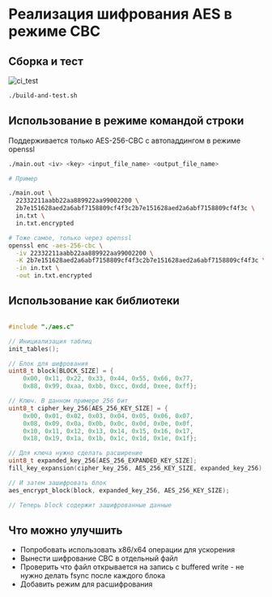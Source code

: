 # Реализация шифрования AES в режиме CBC

## Сборка и тест

![ci_test](https://github.com/roginvs/test_crypto/workflows/ci_test/badge.svg)

```bash
./build-and-test.sh
```

## Использование в режиме командой строки

Поддерживается только AES-256-CBC с автопаддингом в режиме openssl

```bash
./main.out <iv> <key> <input_file_name> <output_file_name>

# Пример

./main.out \
  22332211aabb22aa889922aa99002200 \
  2b7e151628aed2a6abf7158809cf4f3c2b7e151628aed2a6abf7158809cf4f3c \
  in.txt \
  in.txt.encrypted

# Тоже самое, только через openssl
openssl enc -aes-256-cbc \
  -iv 22332211aabb22aa889922aa99002200 \
  -K 2b7e151628aed2a6abf7158809cf4f3c2b7e151628aed2a6abf7158809cf4f3c \
  -in in.txt \
  -out in.txt.encrypted

```

## Использование как библиотеки

```C

#include "./aes.c"

// Инициализация таблиц
init_tables();

// Блок для шифрования
uint8_t block[BLOCK_SIZE] = {
    0x00, 0x11, 0x22, 0x33, 0x44, 0x55, 0x66, 0x77,
    0x88, 0x99, 0xaa, 0xbb, 0xcc, 0xdd, 0xee, 0xff};

// Ключ. В данном примере 256 бит
uint8_t cipher_key_256[AES_256_KEY_SIZE] = {
    0x00, 0x01, 0x02, 0x03, 0x04, 0x05, 0x06, 0x07,
    0x08, 0x09, 0x0a, 0x0b, 0x0c, 0x0d, 0x0e, 0x0f,
    0x10, 0x11, 0x12, 0x13, 0x14, 0x15, 0x16, 0x17,
    0x18, 0x19, 0x1a, 0x1b, 0x1c, 0x1d, 0x1e, 0x1f};

// Для ключа нужно сделать расширение
uint8_t expanded_key_256[AES_256_EXPANDED_KEY_SIZE];
fill_key_expansion(cipher_key_256, AES_256_KEY_SIZE, expanded_key_256);

// И затем зашифровать блок
aes_encrypt_block(block, expanded_key_256, AES_256_KEY_SIZE);

// Теперь block содержит зашифрованные данные
```

## Что можно улучшить

- Попробовать использовать x86/x64 операции для ускорения
- Вынести шифрование CBC в отдельный файл
- Проверить что файл открывается на запись с buffered write - не нужно делать fsync после каждого блока
- Добавить режим для расшифрования
